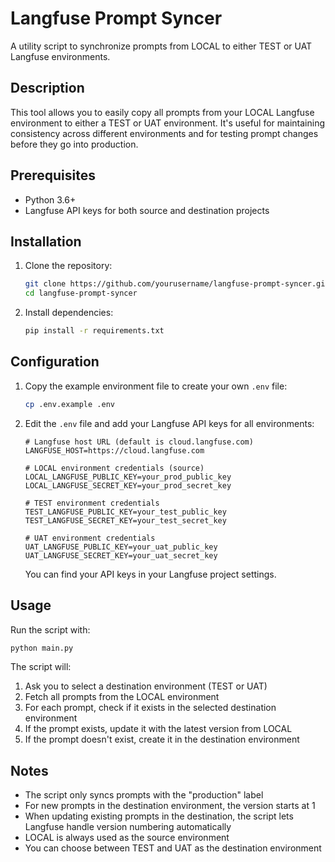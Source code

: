 # Langfuse Prompt Syncer

A utility script to synchronize prompts from LOCAL to either TEST or UAT Langfuse environments.

## Description

This tool allows you to easily copy all prompts from your LOCAL Langfuse environment to either a TEST or UAT environment. It's useful for maintaining consistency across different environments and for testing prompt changes before they go into production.

## Prerequisites

- Python 3.6+
- Langfuse API keys for both source and destination projects

## Installation

1. Clone the repository:
   ```bash
   git clone https://github.com/yourusername/langfuse-prompt-syncer.git
   cd langfuse-prompt-syncer
   ```

2. Install dependencies:
   ```bash
   pip install -r requirements.txt
   ```

## Configuration

1. Copy the example environment file to create your own `.env` file:
   ```bash
   cp .env.example .env
   ```

2. Edit the `.env` file and add your Langfuse API keys for all environments:
   ```
   # Langfuse host URL (default is cloud.langfuse.com)
   LANGFUSE_HOST=https://cloud.langfuse.com

   # LOCAL environment credentials (source)
   LOCAL_LANGFUSE_PUBLIC_KEY=your_prod_public_key
   LOCAL_LANGFUSE_SECRET_KEY=your_prod_secret_key

   # TEST environment credentials
   TEST_LANGFUSE_PUBLIC_KEY=your_test_public_key
   TEST_LANGFUSE_SECRET_KEY=your_test_secret_key

   # UAT environment credentials
   UAT_LANGFUSE_PUBLIC_KEY=your_uat_public_key
   UAT_LANGFUSE_SECRET_KEY=your_uat_secret_key
   ```

   You can find your API keys in your Langfuse project settings.

## Usage

Run the script with:

```bash
python main.py
```

The script will:
1. Ask you to select a destination environment (TEST or UAT)
2. Fetch all prompts from the LOCAL environment
3. For each prompt, check if it exists in the selected destination environment
4. If the prompt exists, update it with the latest version from LOCAL
5. If the prompt doesn't exist, create it in the destination environment

## Notes

- The script only syncs prompts with the "production" label
- For new prompts in the destination environment, the version starts at 1
- When updating existing prompts in the destination, the script lets Langfuse handle version numbering automatically
- LOCAL is always used as the source environment
- You can choose between TEST and UAT as the destination environment
